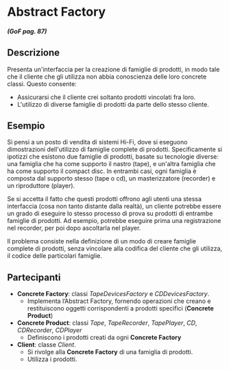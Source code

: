 # Abstract Factory
##### (GoF pag. 87)

## Descrizione
Presenta un'interfaccia per la creazione di famiglie di prodotti, in modo tale che il cliente che gli utilizza non abbia conoscienza delle loro concrete classi. Questo consente:
-	Assicurarsi che il cliente crei soltanto prodotti vincolati fra loro.
-	L'utilizzo di diverse famiglie di prodotti da parte dello stesso cliente.

## Esempio
Si pensi a un posto di vendita di sistemi Hi-Fi, dove si eseguono dimostrazioni dell'utilizzo di famiglie complete di prodotti. Specificamente si ipotizzi che esistono due famiglie di prodotti, basate su tecnologie diverse: una famiglia che ha come supporto il nastro (tape), e un'altra famiglia che ha come supporto il compact disc. In entrambi casi, ogni famiglia è composta dal supporto stesso (tape o cd), un masterizzatore (recorder) e un riproduttore (player).

Se si accetta il fatto che questi prodotti offrono agli utenti una stessa interfaccia (cosa non tanto distante dalla realtà), un cliente potrebbe essere un grado di eseguire lo stesso processo di prova su prodotti di entrambe famiglie di prodotti. Ad esempio, potrebbe eseguire prima una registrazione nel recorder, per poi dopo ascoltarla nel player.

Il problema consiste nella definizione di un modo di creare famiglie complete di prodotti, senza vincolare alla codifica del cliente che gli utilizza, il codice delle particolari famiglie.

## Partecipanti
* __Concrete Factory__: classi _TapeDevicesFactory_ e _CDDevicesFactory_.
	-	Implementa l’Abstract Factory, fornendo operazioni che creano e restituiscono oggetti corrispondenti a prodotti specifici (__Concrete Product__)
* __Concrete Product__: classi _Tape_, _TapeRecorder_, _TapePlayer_, _CD_, _CDRecorder_, _CDPlayer_
	-	Definiscono i prodotti creati da ogni __Concrete Factory__
* __Client__: classe _Client_.
	-	Si rivolge alla __Concrete Factory__ di una famiglia di prodotti.
	-	Utilizza i prodotti.